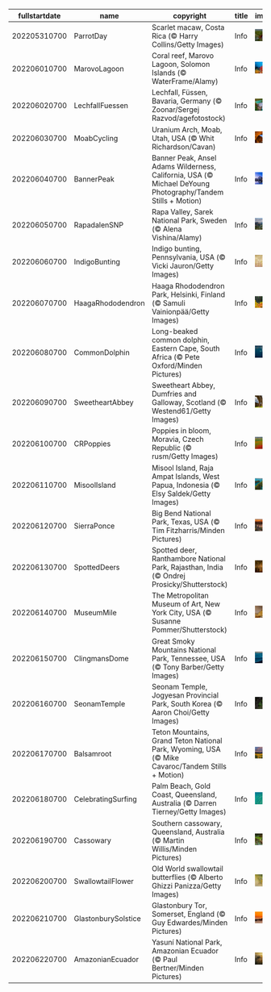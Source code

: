 |fullstartdate|name|copyright|title|image|
|--|--|--|--|--|
202205310700|ParrotDay|Scarlet macaw, Costa Rica (© Harry Collins/Getty Images)|Info|![](/en-AU/2022/06/202205310700ParrotDay.jpg)|
202206010700|MarovoLagoon|Coral reef, Marovo Lagoon, Solomon Islands (© WaterFrame/Alamy)|Info|![](/en-AU/2022/06/202206010700MarovoLagoon.jpg)|
202206020700|LechfallFuessen|Lechfall, Füssen, Bavaria, Germany (© Zoonar/Sergej Razvod/agefotostock)|Info|![](/en-AU/2022/06/202206020700LechfallFuessen.jpg)|
202206030700|MoabCycling|Uranium Arch, Moab, Utah, USA (© Whit Richardson/Cavan)|Info|![](/en-AU/2022/06/202206030700MoabCycling.jpg)|
202206040700|BannerPeak|Banner Peak, Ansel Adams Wilderness, California, USA (© Michael DeYoung Photography/Tandem Stills + Motion)|Info|![](/en-AU/2022/06/202206040700BannerPeak.jpg)|
202206050700|RapadalenSNP|Rapa Valley, Sarek National Park, Sweden (© Alena Vishina/Alamy)|Info|![](/en-AU/2022/06/202206050700RapadalenSNP.jpg)|
202206060700|IndigoBunting|Indigo bunting, Pennsylvania, USA (© Vicki Jauron/Getty Images)|Info|![](/en-AU/2022/06/202206060700IndigoBunting.jpg)|
202206070700|HaagaRhododendron|Haaga Rhododendron Park, Helsinki, Finland (© Samuli Vainionpää/Getty Images)|Info|![](/en-AU/2022/06/202206070700HaagaRhododendron.jpg)|
202206080700|CommonDolphin|Long-beaked common dolphin, Eastern Cape, South Africa (© Pete Oxford/Minden Pictures)|Info|![](/en-AU/2022/06/202206080700CommonDolphin.jpg)|
202206090700|SweetheartAbbey|Sweetheart Abbey, Dumfries and Galloway, Scotland (© Westend61/Getty Images)|Info|![](/en-AU/2022/06/202206090700SweetheartAbbey.jpg)|
202206100700|CRPoppies|Poppies in bloom, Moravia, Czech Republic (© rusm/Getty Images)|Info|![](/en-AU/2022/06/202206100700CRPoppies.jpg)|
202206110700|MisoolIsland|Misool Island, Raja Ampat Islands, West Papua, Indonesia (© Elsy Saldek/Getty Images)|Info|![](/en-AU/2022/06/202206110700MisoolIsland.jpg)|
202206120700|SierraPonce|Big Bend National Park, Texas, USA  (© Tim Fitzharris/Minden Pictures)|Info|![](/en-AU/2022/06/202206120700SierraPonce.jpg)|
202206130700|SpottedDeers|Spotted deer, Ranthambore National Park, Rajasthan, India (© Ondrej Prosicky/Shutterstock)|Info|![](/en-AU/2022/06/202206130700SpottedDeers.jpg)|
202206140700|MuseumMile|The Metropolitan Museum of Art, New York City, USA (© Susanne Pommer/Shutterstock)|Info|![](/en-AU/2022/06/202206140700MuseumMile.jpg)|
202206150700|ClingmansDome|Great Smoky Mountains National Park, Tennessee, USA (© Tony Barber/Getty Images)|Info|![](/en-AU/2022/06/202206150700ClingmansDome.jpg)|
202206160700|SeonamTemple|Seonam Temple, Jogyesan Provincial Park, South Korea (© Aaron Choi/Getty Images)|Info|![](/en-AU/2022/06/202206160700SeonamTemple.jpg)|
202206170700|Balsamroot|Teton Mountains, Grand Teton National Park, Wyoming, USA (© Mike Cavaroc/Tandem Stills + Motion)|Info|![](/en-AU/2022/06/202206170700Balsamroot.jpg)|
202206180700|CelebratingSurfing|Palm Beach, Gold Coast, Queensland, Australia (© Darren Tierney/Getty Images)|Info|![](/en-AU/2022/06/202206180700CelebratingSurfing.jpg)|
202206190700|Cassowary|Southern cassowary, Queensland, Australia (© Martin Willis/Minden Pictures)|Info|![](/en-AU/2022/06/202206190700Cassowary.jpg)|
202206200700|SwallowtailFlower|Old World swallowtail butterflies (© Alberto Ghizzi Panizza/Getty Images)|Info|![](/en-AU/2022/06/202206200700SwallowtailFlower.jpg)|
202206210700|GlastonburySolstice|Glastonbury Tor, Somerset, England (© Guy Edwardes/Minden Pictures)|Info|![](/en-AU/2022/06/202206210700GlastonburySolstice.jpg)|
202206220700|AmazonianEcuador|Yasuní National Park, Amazonian Ecuador (© Paul Bertner/Minden Pictures)|Info|![](/en-AU/2022/06/202206220700AmazonianEcuador.jpg)|
